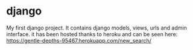 # django

My first django project. It contains django models, views, urls and admin interface. 
it has been hosted thanks to heroku and can be seen here: https://gentle-depths-95467.herokuapp.com/new_search/
